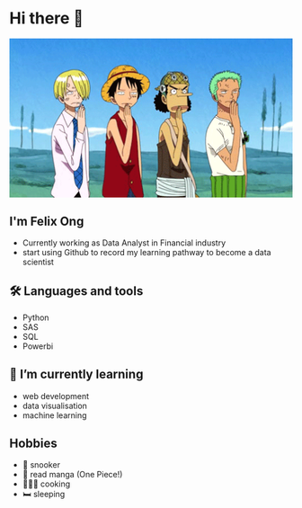 # Hi there 👋

<div align="center">
<img hight="300" width="700" alt="GIF" align="center" src="https://github.com/davidjin7/davidjin7/blob/main/one_piece%20gif.gif">
</div>

## I'm Felix Ong 
  - Currently working as Data Analyst in Financial industry
  - start using Github to record my learning pathway to become a data scientist

## 🛠 Languages and tools     
  - Python
  - SAS
  - SQL
  - Powerbi


## 🌱 I’m currently learning              
  - web development
  - data visualisation
  - machine learning 

## Hobbies 
  - 🎱 snooker
  - 📙 read manga (One Piece!) 
  - 👨🏻‍🍳 cooking
  - 🛏 sleeping
    
    


